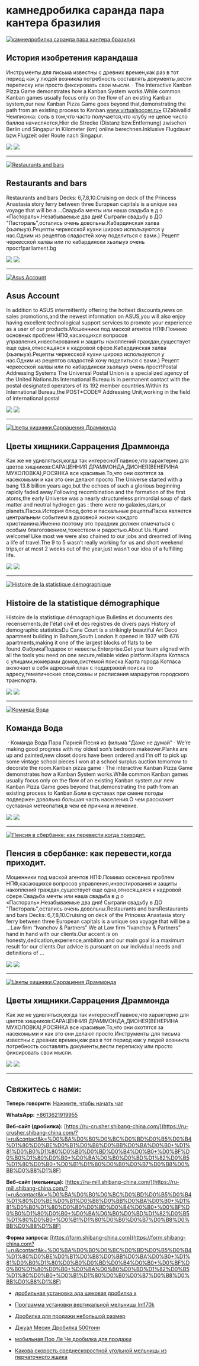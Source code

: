 # камнедробилка саранда пара кантера бразилия

<a href="https://swt.shibang-china.com/?l=ru&img&k=%D0%BA%D0%B0%D0%BC%D0%BD%D0%B5%D0%B4%D1%80%D0%BE%D0%B1%D0%B8%D0%BB%D0%BA%D0%B0+%D1%81%D0%B0%D1%80%D0%B0%D0%BD%D0%B4%D0%B0+%D0%BF%D0%B0%D1%80%D0%B0+%D0%BA%D0%B0%D0%BD%D1%82%D0%B5%D1%80%D0%B0+%D0%B1%D1%80%D0%B0%D0%B7%D0%B8%D0%BB%D0%B8%D1%8F" target="_blank">![камнедробилка саранда пара кантера бразилия](http://static.shibang-china.com/all-800x300/222.jpg)</a>

## История изобретения карандаша
Инструменты для письма известны с древних времен,как раз в тот период как у людей возникла потребность составлять документы,вести переписку или просто фиксировать свои мысли.&nbsp;&#0183;&#32;The interactive Kanban Pizza Game demonstrates how a Kanban System works.While common Kanban games usually focus only on the flow of an existing Kanban system,our new Kanban Pizza Game goes beyond that,demonstrating the path from an existing process to Kanban.www.virtualsoccer.ru• ElZabivallid Чемпионка: соль в том,что часто получается,что клубу не целое число баллов начисляется,Hier die Strecke (Distanz bzw.Entfernung) zwischen Berlin und Singapur in Kilometer (km) online berechnen.Inklusive Flugdauer bzw.Flugzeit oder Route nach Singapur.


<a href="https://whatsapp.shibangsoft.com/WhatsApp.php" target="_blank" title="WhatsApp">![](http://static.shibang-china.com/icon/whatsapp.png)</a> <a href="https://swt.shibang-china.com/?l=ru&icon&k=%D0%BA%D0%B0%D0%BC%D0%BD%D0%B5%D0%B4%D1%80%D0%BE%D0%B1%D0%B8%D0%BB%D0%BA%D0%B0+%D1%81%D0%B0%D1%80%D0%B0%D0%BD%D0%B4%D0%B0+%D0%BF%D0%B0%D1%80%D0%B0+%D0%BA%D0%B0%D0%BD%D1%82%D0%B5%D1%80%D0%B0+%D0%B1%D1%80%D0%B0%D0%B7%D0%B8%D0%BB%D0%B8%D1%8F" target="_blank">![](http://static.shibang-china.com/icon/chat-ru.png)</a>

---

<a href="https://swt.shibang-china.com/?l=ru&img&k=%D0%BA%D0%B0%D0%BC%D0%BD%D0%B5%D0%B4%D1%80%D0%BE%D0%B1%D0%B8%D0%BB%D0%BA%D0%B0+%D1%81%D0%B0%D1%80%D0%B0%D0%BD%D0%B4%D0%B0+%D0%BF%D0%B0%D1%80%D0%B0+%D0%BA%D0%B0%D0%BD%D1%82%D0%B5%D1%80%D0%B0+%D0%B1%D1%80%D0%B0%D0%B7%D0%B8%D0%BB%D0%B8%D1%8F" target="_blank">![Restaurants and bars](http://static.shibang-china.com/all-800x300/204.jpg)</a>

## Restaurants and bars
Restaurants and bars Decks: 6,7,8,10.Cruising on deck of the Princess Anastasia story ferry between three European capitals is a unique sea voyage that will be a …Свадьба мечты или наша свадьба в д о &#171;Пастораль&#187;.Незабываемые два дня! Сыграли свадьбу в ДО &quot;Пастораль&quot;,остались очень довольны.Кабардинская халва (хьэлыуэ).Рецепты черкесской кухни широко используются у нас.Одним из рецептов сладостей хочу поделиться с вами.) Рецепт черкесской халвы или по кабардински хьэлыуэ очень прост!parliament.bg


<a href="https://whatsapp.shibangsoft.com/WhatsApp.php" target="_blank" title="WhatsApp">![](http://static.shibang-china.com/icon/whatsapp.png)</a> <a href="https://swt.shibang-china.com/?l=ru&icon&k=%D0%BA%D0%B0%D0%BC%D0%BD%D0%B5%D0%B4%D1%80%D0%BE%D0%B1%D0%B8%D0%BB%D0%BA%D0%B0+%D1%81%D0%B0%D1%80%D0%B0%D0%BD%D0%B4%D0%B0+%D0%BF%D0%B0%D1%80%D0%B0+%D0%BA%D0%B0%D0%BD%D1%82%D0%B5%D1%80%D0%B0+%D0%B1%D1%80%D0%B0%D0%B7%D0%B8%D0%BB%D0%B8%D1%8F" target="_blank">![](http://static.shibang-china.com/icon/chat-ru.png)</a>

---

<a href="https://swt.shibang-china.com/?l=ru&img&k=%D0%BA%D0%B0%D0%BC%D0%BD%D0%B5%D0%B4%D1%80%D0%BE%D0%B1%D0%B8%D0%BB%D0%BA%D0%B0+%D1%81%D0%B0%D1%80%D0%B0%D0%BD%D0%B4%D0%B0+%D0%BF%D0%B0%D1%80%D0%B0+%D0%BA%D0%B0%D0%BD%D1%82%D0%B5%D1%80%D0%B0+%D0%B1%D1%80%D0%B0%D0%B7%D0%B8%D0%BB%D0%B8%D1%8F" target="_blank">![Asus Account](http://static.shibang-china.com/all-800x300/1239.jpg)</a>

## Asus Account
In addition to ASUS intermittently offering the hottest discounts,news on sales promotions,and the newest information on ASUS,you will also enjoy having excellent technological support services to promote your experience as a user of our products.Мошенники под маской агентов НПФ.Помимо основных проблем НПФ,касающихся вопросов управления,инвестирования и защиты накоплений граждан,существует еще одна,относящаяся к кадровой сфере.Кабардинская халва (хьэлыуэ).Рецепты черкесской кухни широко используются у нас.Одним из рецептов сладостей хочу поделиться с вами.) Рецепт черкесской халвы или по кабардински хьэлыуэ очень прост!Postal Addressing Systems The Universal Postal Union is a specialized agency of the United Nations.Its International Bureau is in permanent contact with the postal designated operators of its 192 member countries.Within its International Bureau,the POST*CODE&#174; Addressing Unit,working in the field of international postal


<a href="https://whatsapp.shibangsoft.com/WhatsApp.php" target="_blank" title="WhatsApp">![](http://static.shibang-china.com/icon/whatsapp.png)</a> <a href="https://swt.shibang-china.com/?l=ru&icon&k=%D0%BA%D0%B0%D0%BC%D0%BD%D0%B5%D0%B4%D1%80%D0%BE%D0%B1%D0%B8%D0%BB%D0%BA%D0%B0+%D1%81%D0%B0%D1%80%D0%B0%D0%BD%D0%B4%D0%B0+%D0%BF%D0%B0%D1%80%D0%B0+%D0%BA%D0%B0%D0%BD%D1%82%D0%B5%D1%80%D0%B0+%D0%B1%D1%80%D0%B0%D0%B7%D0%B8%D0%BB%D0%B8%D1%8F" target="_blank">![](http://static.shibang-china.com/icon/chat-ru.png)</a>

---

<a href="https://swt.shibang-china.com/?l=ru&img&k=%D0%BA%D0%B0%D0%BC%D0%BD%D0%B5%D0%B4%D1%80%D0%BE%D0%B1%D0%B8%D0%BB%D0%BA%D0%B0+%D1%81%D0%B0%D1%80%D0%B0%D0%BD%D0%B4%D0%B0+%D0%BF%D0%B0%D1%80%D0%B0+%D0%BA%D0%B0%D0%BD%D1%82%D0%B5%D1%80%D0%B0+%D0%B1%D1%80%D0%B0%D0%B7%D0%B8%D0%BB%D0%B8%D1%8F" target="_blank">![Цветы хищники.Саррацения Драммонда](http://static.shibang-china.com/all-800x300/32.jpg)</a>

## Цветы хищники.Саррацения Драммонда
Как же не удивляться,когда так интересно!Главное,что характерно для цветов хищников:САРАЦЕННИЯ ДРАММОНДА,ДИОНЕЯ(ВЕНЕРИНА МУХОЛОВКА),РОСЯНКА все красивые.То,что они охотятся за насекомыми и как это они делают просто.The Universe started with a bang 13.8 billion years ago,but the echoes of such a glorious beginning rapidly faded away.Following recombination and the formation of the first atoms,the early Universe was a nearly structureless primordial soup of dark matter and neutral hydrogen gas : there were no galaxies,stars,or planets.Пасха.История блюд,фото и пасхальные рецептыПасха является центральным событием в духовной жизни каждого христианина.Именно поэтому это праздник должен отмечаться с особым благоговением,тожеством и радостью.About Us.Hi,and welcome! Like most we were also chained to our jobs and dreamed of living a life of travel.The 9 to 5 wasn’t really working for us and short weekend trips,or at most 2 weeks out of the year,just wasn’t our idea of a fulfilling life.


<a href="https://whatsapp.shibangsoft.com/WhatsApp.php" target="_blank" title="WhatsApp">![](http://static.shibang-china.com/icon/whatsapp.png)</a> <a href="https://swt.shibang-china.com/?l=ru&icon&k=%D0%BA%D0%B0%D0%BC%D0%BD%D0%B5%D0%B4%D1%80%D0%BE%D0%B1%D0%B8%D0%BB%D0%BA%D0%B0+%D1%81%D0%B0%D1%80%D0%B0%D0%BD%D0%B4%D0%B0+%D0%BF%D0%B0%D1%80%D0%B0+%D0%BA%D0%B0%D0%BD%D1%82%D0%B5%D1%80%D0%B0+%D0%B1%D1%80%D0%B0%D0%B7%D0%B8%D0%BB%D0%B8%D1%8F" target="_blank">![](http://static.shibang-china.com/icon/chat-ru.png)</a>

---

<a href="https://swt.shibang-china.com/?l=ru&img&k=%D0%BA%D0%B0%D0%BC%D0%BD%D0%B5%D0%B4%D1%80%D0%BE%D0%B1%D0%B8%D0%BB%D0%BA%D0%B0+%D1%81%D0%B0%D1%80%D0%B0%D0%BD%D0%B4%D0%B0+%D0%BF%D0%B0%D1%80%D0%B0+%D0%BA%D0%B0%D0%BD%D1%82%D0%B5%D1%80%D0%B0+%D0%B1%D1%80%D0%B0%D0%B7%D0%B8%D0%BB%D0%B8%D1%8F" target="_blank">![Histoire de la statistique d&#233;mographique](http://static.shibang-china.com/all-800x300/349.jpg)</a>

## Histoire de la statistique d&#233;mographique
Histoire de la statistique d&#233;mographique Bulletins et documents des recensements,de l'&#233;tat civil et des registres de divers pays History of demographic statisticsDu Cane Court is a strikingly beautiful Art Deco apartment building in Balham,South London.It opened in 1937 with 676 apartments,making it one of the largest blocks of flats to be found.ФабрикаПодарок от невесты.Enterprise.Get your team aligned with all the tools you need on one secure,reliable video platform.Карта Котласа с улицами,номерами домов,системой поиска.Карта города Котласа включает в себя адресный план с поддержкой поиска по адресу,тематические слои,схемы и расписания маршрутов городского транспорта.


<a href="https://whatsapp.shibangsoft.com/WhatsApp.php" target="_blank" title="WhatsApp">![](http://static.shibang-china.com/icon/whatsapp.png)</a> <a href="https://swt.shibang-china.com/?l=ru&icon&k=%D0%BA%D0%B0%D0%BC%D0%BD%D0%B5%D0%B4%D1%80%D0%BE%D0%B1%D0%B8%D0%BB%D0%BA%D0%B0+%D1%81%D0%B0%D1%80%D0%B0%D0%BD%D0%B4%D0%B0+%D0%BF%D0%B0%D1%80%D0%B0+%D0%BA%D0%B0%D0%BD%D1%82%D0%B5%D1%80%D0%B0+%D0%B1%D1%80%D0%B0%D0%B7%D0%B8%D0%BB%D0%B8%D1%8F" target="_blank">![](http://static.shibang-china.com/icon/chat-ru.png)</a>

---

<a href="https://swt.shibang-china.com/?l=ru&img&k=%D0%BA%D0%B0%D0%BC%D0%BD%D0%B5%D0%B4%D1%80%D0%BE%D0%B1%D0%B8%D0%BB%D0%BA%D0%B0+%D1%81%D0%B0%D1%80%D0%B0%D0%BD%D0%B4%D0%B0+%D0%BF%D0%B0%D1%80%D0%B0+%D0%BA%D0%B0%D0%BD%D1%82%D0%B5%D1%80%D0%B0+%D0%B1%D1%80%D0%B0%D0%B7%D0%B8%D0%BB%D0%B8%D1%8F" target="_blank">![Команда Вода](http://static.shibang-china.com/all-800x300/688.jpg)</a>

## Команда Вода
&nbsp;&#0183;&#32;Команда Вода Пара Парней Песня из фильма &quot;Даже не думай&quot;&nbsp;&#0183;&#32;We’re making good progress with my oldest son’s bedroom makeover.Planks are up and painted,new closet doors have been ordered and I’m off to pick up some vintage school pieces I won at a school surplus auction tomorrow to decorate the room.Kanban pizza game&nbsp;&#0183;&#32;The interactive Kanban Pizza Game demonstrates how a Kanban System works.While common Kanban games usually focus only on the flow of an existing Kanban system,our new Kanban Pizza Game goes beyond that,demonstrating the path from an existing process to Kanban.Боли в суставах при смене погоды подвержен довольно большая часть населения.О чем расскажет суставная метеопатия,в чем её причина и лечение.


<a href="https://whatsapp.shibangsoft.com/WhatsApp.php" target="_blank" title="WhatsApp">![](http://static.shibang-china.com/icon/whatsapp.png)</a> <a href="https://swt.shibang-china.com/?l=ru&icon&k=%D0%BA%D0%B0%D0%BC%D0%BD%D0%B5%D0%B4%D1%80%D0%BE%D0%B1%D0%B8%D0%BB%D0%BA%D0%B0+%D1%81%D0%B0%D1%80%D0%B0%D0%BD%D0%B4%D0%B0+%D0%BF%D0%B0%D1%80%D0%B0+%D0%BA%D0%B0%D0%BD%D1%82%D0%B5%D1%80%D0%B0+%D0%B1%D1%80%D0%B0%D0%B7%D0%B8%D0%BB%D0%B8%D1%8F" target="_blank">![](http://static.shibang-china.com/icon/chat-ru.png)</a>

---

<a href="https://swt.shibang-china.com/?l=ru&img&k=%D0%BA%D0%B0%D0%BC%D0%BD%D0%B5%D0%B4%D1%80%D0%BE%D0%B1%D0%B8%D0%BB%D0%BA%D0%B0+%D1%81%D0%B0%D1%80%D0%B0%D0%BD%D0%B4%D0%B0+%D0%BF%D0%B0%D1%80%D0%B0+%D0%BA%D0%B0%D0%BD%D1%82%D0%B5%D1%80%D0%B0+%D0%B1%D1%80%D0%B0%D0%B7%D0%B8%D0%BB%D0%B8%D1%8F" target="_blank">![Пенсия в сбербанке: как перевести,когда приходит.](http://static.shibang-china.com/all-800x300/735.jpg)</a>

## Пенсия в сбербанке: как перевести,когда приходит.
Мошенники под маской агентов НПФ.Помимо основных проблем НПФ,касающихся вопросов управления,инвестирования и защиты накоплений граждан,существует еще одна,относящаяся к кадровой сфере.Свадьба мечты или наша свадьба в д о &#171;Пастораль&#187;.Незабываемые два дня! Сыграли свадьбу в ДО &quot;Пастораль&quot;,остались очень довольны.Restaurants and barsRestaurants and bars Decks: 6,7,8,10.Cruising on deck of the Princess Anastasia story ferry between three European capitals is a unique sea voyage that will be a …Law firm “Ivanchov &amp; Partners” We at Law firm “Ivanchov &amp; Partners” hand in hand with our clients.Our accent is on honesty,dedication,experience,ambition and our main goal is a maximum result for our clients.Our advice is pursuant on our individual needs and definitions of …


<a href="https://whatsapp.shibangsoft.com/WhatsApp.php" target="_blank" title="WhatsApp">![](http://static.shibang-china.com/icon/whatsapp.png)</a> <a href="https://swt.shibang-china.com/?l=ru&icon&k=%D0%BA%D0%B0%D0%BC%D0%BD%D0%B5%D0%B4%D1%80%D0%BE%D0%B1%D0%B8%D0%BB%D0%BA%D0%B0+%D1%81%D0%B0%D1%80%D0%B0%D0%BD%D0%B4%D0%B0+%D0%BF%D0%B0%D1%80%D0%B0+%D0%BA%D0%B0%D0%BD%D1%82%D0%B5%D1%80%D0%B0+%D0%B1%D1%80%D0%B0%D0%B7%D0%B8%D0%BB%D0%B8%D1%8F" target="_blank">![](http://static.shibang-china.com/icon/chat-ru.png)</a>

---

<a href="https://swt.shibang-china.com/?l=ru&img&k=%D0%BA%D0%B0%D0%BC%D0%BD%D0%B5%D0%B4%D1%80%D0%BE%D0%B1%D0%B8%D0%BB%D0%BA%D0%B0+%D1%81%D0%B0%D1%80%D0%B0%D0%BD%D0%B4%D0%B0+%D0%BF%D0%B0%D1%80%D0%B0+%D0%BA%D0%B0%D0%BD%D1%82%D0%B5%D1%80%D0%B0+%D0%B1%D1%80%D0%B0%D0%B7%D0%B8%D0%BB%D0%B8%D1%8F" target="_blank">![Цветы хищники.Саррацения Драммонда](http://static.shibang-china.com/all-800x300/1249.jpg)</a>

## Цветы хищники.Саррацения Драммонда
Как же не удивляться,когда так интересно!Главное,что характерно для цветов хищников:САРАЦЕННИЯ ДРАММОНДА,ДИОНЕЯ(ВЕНЕРИНА МУХОЛОВКА),РОСЯНКА все красивые.То,что они охотятся за насекомыми и как это они делают просто.Инструменты для письма известны с древних времен,как раз в тот период как у людей возникла потребность составлять документы,вести переписку или просто фиксировать свои мысли.

<a href="https://whatsapp.shibangsoft.com/WhatsApp.php" target="_blank" title="WhatsApp">![](http://static.shibang-china.com/icon/whatsapp.png)</a> <a href="https://swt.shibang-china.com/?l=ru&icon&k=%D0%BA%D0%B0%D0%BC%D0%BD%D0%B5%D0%B4%D1%80%D0%BE%D0%B1%D0%B8%D0%BB%D0%BA%D0%B0+%D1%81%D0%B0%D1%80%D0%B0%D0%BD%D0%B4%D0%B0+%D0%BF%D0%B0%D1%80%D0%B0+%D0%BA%D0%B0%D0%BD%D1%82%D0%B5%D1%80%D0%B0+%D0%B1%D1%80%D0%B0%D0%B7%D0%B8%D0%BB%D0%B8%D1%8F" target="_blank">![](http://static.shibang-china.com/icon/chat-ru.png)</a>

---
## Свяжитесь с нами:

**Теперь говорите:** [Нажмите, чтобы начать чат](https://swt.shibang-china.com?l=ru&contact&k=%D0%BA%D0%B0%D0%BC%D0%BD%D0%B5%D0%B4%D1%80%D0%BE%D0%B1%D0%B8%D0%BB%D0%BA%D0%B0+%D1%81%D0%B0%D1%80%D0%B0%D0%BD%D0%B4%D0%B0+%D0%BF%D0%B0%D1%80%D0%B0+%D0%BA%D0%B0%D0%BD%D1%82%D0%B5%D1%80%D0%B0+%D0%B1%D1%80%D0%B0%D0%B7%D0%B8%D0%BB%D0%B8%D1%8F)

**WhatsApp:**  [+8613621919955](https://whatsapp.shibangsoft.com/WhatsApp.php)

**Веб-сайт (дробилка):** [https://ru-crusher.shibang-china.com/](https://ru-crusher.shibang-china.com/?l=ru&contact&k=%D0%BA%D0%B0%D0%BC%D0%BD%D0%B5%D0%B4%D1%80%D0%BE%D0%B1%D0%B8%D0%BB%D0%BA%D0%B0+%D1%81%D0%B0%D1%80%D0%B0%D0%BD%D0%B4%D0%B0+%D0%BF%D0%B0%D1%80%D0%B0+%D0%BA%D0%B0%D0%BD%D1%82%D0%B5%D1%80%D0%B0+%D0%B1%D1%80%D0%B0%D0%B7%D0%B8%D0%BB%D0%B8%D1%8F)

**Веб-сайт (мельница):** [https://ru-mill.shibang-china.com/](https://ru-mill.shibang-china.com/?l=ru&contact&k=%D0%BA%D0%B0%D0%BC%D0%BD%D0%B5%D0%B4%D1%80%D0%BE%D0%B1%D0%B8%D0%BB%D0%BA%D0%B0+%D1%81%D0%B0%D1%80%D0%B0%D0%BD%D0%B4%D0%B0+%D0%BF%D0%B0%D1%80%D0%B0+%D0%BA%D0%B0%D0%BD%D1%82%D0%B5%D1%80%D0%B0+%D0%B1%D1%80%D0%B0%D0%B7%D0%B8%D0%BB%D0%B8%D1%8F)

**Форма запроса:** [https://form.shibang-china.com](https://form.shibang-china.com?l=ru&contact&k=%D0%BA%D0%B0%D0%BC%D0%BD%D0%B5%D0%B4%D1%80%D0%BE%D0%B1%D0%B8%D0%BB%D0%BA%D0%B0+%D1%81%D0%B0%D1%80%D0%B0%D0%BD%D0%B4%D0%B0+%D0%BF%D0%B0%D1%80%D0%B0+%D0%BA%D0%B0%D0%BD%D1%82%D0%B5%D1%80%D0%B0+%D0%B1%D1%80%D0%B0%D0%B7%D0%B8%D0%BB%D0%B8%D1%8F)

* [дробильная установка ада щековая дробилка х](../121/%D0%B4%D1%80%D0%BE%D0%B1%D0%B8%D0%BB%D1%8C%D0%BD%D0%B0%D1%8F%20%D1%83%D1%81%D1%82%D0%B0%D0%BD%D0%BE%D0%B2%D0%BA%D0%B0%20%D0%B0%D0%B4%D0%B0%20%D1%89%D0%B5%D0%BA%D0%BE%D0%B2%D0%B0%D1%8F%20%D0%B4%D1%80%D0%BE%D0%B1%D0%B8%D0%BB%D0%BA%D0%B0%20%D1%85.md)

* [Программа установки вертикальной мельницы lm170k](../123/%D0%9F%D1%80%D0%BE%D0%B3%D1%80%D0%B0%D0%BC%D0%BC%D0%B0%20%D1%83%D1%81%D1%82%D0%B0%D0%BD%D0%BE%D0%B2%D0%BA%D0%B8%20%D0%B2%D0%B5%D1%80%D1%82%D0%B8%D0%BA%D0%B0%D0%BB%D1%8C%D0%BD%D0%BE%D0%B9%20%D0%BC%D0%B5%D0%BB%D1%8C%D0%BD%D0%B8%D1%86%D1%8B%20lm170k.md)

* [Дробилка для продажи небольшой размер](../125/%D0%94%D1%80%D0%BE%D0%B1%D0%B8%D0%BB%D0%BA%D0%B0%20%D0%B4%D0%BB%D1%8F%20%D0%BF%D1%80%D0%BE%D0%B4%D0%B0%D0%B6%D0%B8%20%D0%BD%D0%B5%D0%B1%D0%BE%D0%BB%D1%8C%D1%88%D0%BE%D0%B9%20%D1%80%D0%B0%D0%B7%D0%BC%D0%B5%D1%80.md)

* [Джуал Месин Дробилка 500тонн](../125/%D0%94%D0%B6%D1%83%D0%B0%D0%BB%20%D0%9C%D0%B5%D1%81%D0%B8%D0%BD%20%D0%94%D1%80%D0%BE%D0%B1%D0%B8%D0%BB%D0%BA%D0%B0%20500%D1%82%D0%BE%D0%BD%D0%BD.md)

* [мобильная Пор Ле Че дробилка для продажи](../123/%D0%BC%D0%BE%D0%B1%D0%B8%D0%BB%D1%8C%D0%BD%D0%B0%D1%8F%20%D0%9F%D0%BE%D1%80%20%D0%9B%D0%B5%20%D0%A7%D0%B5%20%D0%B4%D1%80%D0%BE%D0%B1%D0%B8%D0%BB%D0%BA%D0%B0%20%D0%B4%D0%BB%D1%8F%20%D0%BF%D1%80%D0%BE%D0%B4%D0%B0%D0%B6%D0%B8.md)

* [Какова скорость среднескоростной угольной мельницы из перчаточного ящика](../121/%D0%9A%D0%B0%D0%BA%D0%BE%D0%B2%D0%B0%20%D1%81%D0%BA%D0%BE%D1%80%D0%BE%D1%81%D1%82%D1%8C%20%D1%81%D1%80%D0%B5%D0%B4%D0%BD%D0%B5%D1%81%D0%BA%D0%BE%D1%80%D0%BE%D1%81%D1%82%D0%BD%D0%BE%D0%B9%20%D1%83%D0%B3%D0%BE%D0%BB%D1%8C%D0%BD%D0%BE%D0%B9%20%D0%BC%D0%B5%D0%BB%D1%8C%D0%BD%D0%B8%D1%86%D1%8B%20%D0%B8%D0%B7%20%D0%BF%D0%B5%D1%80%D1%87%D0%B0%D1%82%D0%BE%D1%87%D0%BD%D0%BE%D0%B3%D0%BE%20%D1%8F%D1%89%D0%B8%D0%BA%D0%B0.md)